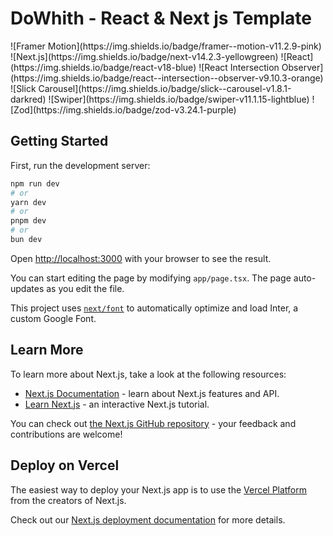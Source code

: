 <h1>DoWhith - React & Next js Template</h1>
![Framer Motion](https://img.shields.io/badge/framer--motion-v11.2.9-pink)  
![Next.js](https://img.shields.io/badge/next-v14.2.3-yellowgreen)  
![React](https://img.shields.io/badge/react-v18-blue)  
![React Intersection Observer](https://img.shields.io/badge/react--intersection--observer-v9.10.3-orange)  
![Slick Carousel](https://img.shields.io/badge/slick--carousel-v1.8.1-darkred)  
![Swiper](https://img.shields.io/badge/swiper-v11.1.15-lightblue)  
![Zod](https://img.shields.io/badge/zod-v3.24.1-purple)  



## Getting Started

First, run the development server:

```bash
npm run dev
# or
yarn dev
# or
pnpm dev
# or
bun dev
```

Open [http://localhost:3000](http://localhost:3000) with your browser to see the result.

You can start editing the page by modifying `app/page.tsx`. The page auto-updates as you edit the file.

This project uses [`next/font`](https://nextjs.org/docs/basic-features/font-optimization) to automatically optimize and load Inter, a custom Google Font.

## Learn More

To learn more about Next.js, take a look at the following resources:

- [Next.js Documentation](https://nextjs.org/docs) - learn about Next.js features and API.
- [Learn Next.js](https://nextjs.org/learn) - an interactive Next.js tutorial.

You can check out [the Next.js GitHub repository](https://github.com/vercel/next.js/) - your feedback and contributions are welcome!

## Deploy on Vercel

The easiest way to deploy your Next.js app is to use the [Vercel Platform](https://vercel.com/new?utm_medium=default-template&filter=next.js&utm_source=create-next-app&utm_campaign=create-next-app-readme) from the creators of Next.js.

Check out our [Next.js deployment documentation](https://nextjs.org/docs/deployment) for more details.
